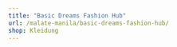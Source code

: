```yaml
---
title: "Basic Dreams Fashion Hub"
url: /malate-manila/basic-dreams-fashion-hub/
shop: Kleidung
---
```

